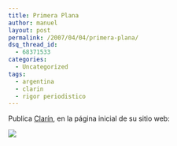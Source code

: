 ```yaml
---
title: Primera Plana
author: manuel
layout: post
permalink: /2007/04/04/primera-plana/
dsq_thread_id:
  - 68371533
categories:
  - Uncategorized
tags:
  - argentina
  - clarin
  - rigor periodistico
---
```

Publica [Clarín][1], en la página inicial de su sitio web:

![][2]

 [1]: http://www.clarin.com
 [2]: https://blog.jazzido.com/wp-content/old/2007/4/4/horangel.jpg